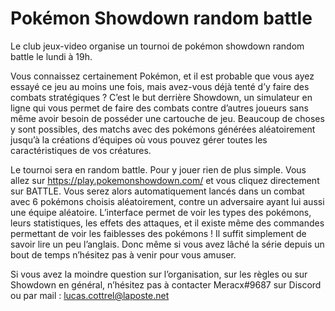 # Pokémon Showdown random battle

Le club jeux-video organise un tournoi de pokémon showdown random battle le
lundi à 19h.

Vous connaissez certainement Pokémon, et il est probable que vous ayez essayé ce
jeu au moins une fois, mais avez-vous déjà tenté d’y faire des combats
stratégiques ? C’est le but derrière Showdown, un simulateur en ligne qui vous
permet de faire des combats contre d’autres joueurs sans même avoir besoin de
posséder une cartouche de jeu. Beaucoup de choses y sont possibles, des matchs
avec des pokémons générées aléatoirement jusqu’à la créations d’équipes où vous
pouvez gérer toutes les caractéristiques de vos créatures.

Le tournoi sera en random battle. Pour y jouer rien de plus simple. Vous allez
sur https://play.pokemonshowdown.com/ et vous cliquez directement sur BATTLE.
Vous serez alors automatiquement lancés dans un combat avec 6 pokémons choisis
aléatoirement, contre un adversaire ayant lui aussi une équipe aléatoire.
L’interface permet de voir les types des pokémons, leurs statistiques, les
effets des attaques, et il existe même des commandes permettant de voir les
faiblesses des pokémons ! Il suffit simplement de savoir lire un peu l’anglais.
Donc même si vous avez lâché la série depuis un bout de temps n’hésitez pas à
venir pour vous amuser.

Si vous avez la moindre question sur l’organisation, sur les règles ou sur
Showdown en général, n’hésitez pas à contacter Meracx#9687 sur Discord ou par
mail : lucas.cottrel@laposte.net

